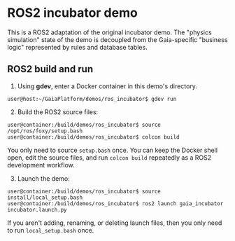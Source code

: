 # ROS2 incubator demo
This is a ROS2 adaptation of the original incubator demo. The "physics simulation" state of the demo is decoupled from the Gaia-specific "business logic" represented by rules and database tables.

## ROS2 build and run

1. Using **gdev**, enter a Docker container in this demo's directory.
```
user@host:~/GaiaPlatform/demos/ros_incubator$ gdev run
```
2. Build the ROS2 source files:
```
user@container:/build/demos/ros_incubator$ source /opt/ros/foxy/setup.bash
user@container:/build/demos/ros_incubator$ colcon build
```
You only need to source `setup.bash` once. You can keep the Docker shell open, edit the source files, and run `colcon build` repeatedly as a ROS2 development workflow.

3. Launch the demo:
```
user@container:/build/demos/ros_incubator$ source install/local_setup.bash
user@container:/build/demos/ros_incubator$ ros2 launch gaia_incubator incubator.launch.py
```
If you aren't adding, renaming, or deleting launch files, then you only need to run `local_setup.bash` once.
